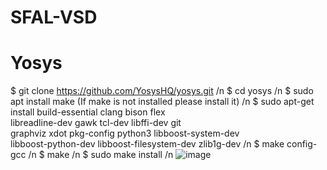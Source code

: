 # SFAL-VSD
# Yosys
$ git clone https://github.com/YosysHQ/yosys.git /n
$ cd yosys /n
$ sudo apt install make (If make is not installed please install it) /n
$ sudo apt-get install build-essential clang bison flex \
    libreadline-dev gawk tcl-dev libffi-dev git \
    graphviz xdot pkg-config python3 libboost-system-dev \
    libboost-python-dev libboost-filesystem-dev zlib1g-dev /n
$ make config-gcc /n
$ make /n
$ sudo make install /n
![image](https://github.com/c-dhanush-p/SFAL-VSD/assets/170220133/891cfb2d-aa11-42f5-a9b5-36a2e55b37a2)
